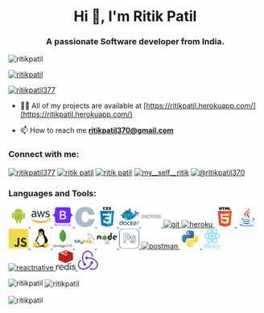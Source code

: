 <h1 align="center">Hi 👋, I'm Ritik Patil</h1>
<h3 align="center">A passionate Software developer from India.</h3>

<p align="left"> <img src="https://komarev.com/ghpvc/?username=ritikpatil&label=Profile%20views&color=0e75b6&style=flat" alt="ritikpatil" /> </p>

<p align="left"> <a href="https://github.com/ryo-ma/github-profile-trophy"><img src="https://github-profile-trophy.vercel.app/?username=ritikpatil" alt="ritikpatil" /></a> </p>

<p align="left"> <a href="https://twitter.com/ritikpatil377" target="_blank"><img src="https://img.shields.io/twitter/follow/ritikpatil377?logo=twitter&style=for-the-badge" alt="ritikpatil377" /></a> </p>

- 👨‍💻 All of my projects are available at [https://ritikpatil.herokuapp.com/](https://ritikpatil.herokuapp.com/)

- 📫 How to reach me **ritikpatil370@gmail.com**

<h3 align="left">Connect with me:</h3>
<p align="left">
<a href="https://twitter.com/ritikpatil377" target="_blank"><img align="center" src="https://cdn.jsdelivr.net/npm/simple-icons@3.0.1/icons/twitter.svg" alt="ritikpatil377" height="30" width="40" /></a>
<a href="https://linkedin.com/in/ritik patil" target="_blank"><img align="center" src="https://cdn.jsdelivr.net/npm/simple-icons@3.0.1/icons/linkedin.svg" alt="ritik patil" height="30" width="40" /></a>
<a href="https://fb.com/ritik patil" target="_blank"><img align="center" src="https://cdn.jsdelivr.net/npm/simple-icons@3.0.1/icons/facebook.svg" alt="ritik patil" height="30" width="40" /></a>
<a href="https://instagram.com/my__self__ritik" target="_blank"><img align="center" src="https://cdn.jsdelivr.net/npm/simple-icons@3.0.1/icons/instagram.svg" alt="my__self__ritik" height="30" width="40" /></a>
<a href="https://www.hackerrank.com/@ritikpatil370" target="_blank"><img align="center" src="https://cdn.jsdelivr.net/npm/simple-icons@3.0.1/icons/hackerrank.svg" alt="@ritikpatil370" height="30" width="40" /></a>
</p>

<h3 align="left">Languages and Tools:</h3>
<p align="left"> <a href="https://developer.android.com" target="_blank"> <img src="https://raw.githubusercontent.com/devicons/devicon/master/icons/android/android-original-wordmark.svg" alt="android" width="40" height="40"/> </a> <a href="https://aws.amazon.com" target="_blank"> <img src="https://raw.githubusercontent.com/devicons/devicon/master/icons/amazonwebservices/amazonwebservices-original-wordmark.svg" alt="aws" width="40" height="40"/> </a> <a href="https://getbootstrap.com" target="_blank"> <img src="https://raw.githubusercontent.com/devicons/devicon/master/icons/bootstrap/bootstrap-plain-wordmark.svg" alt="bootstrap" width="40" height="40"/> </a> <a href="https://www.cprogramming.com/" target="_blank"> <img src="https://raw.githubusercontent.com/devicons/devicon/master/icons/c/c-original.svg" alt="c" width="40" height="40"/> </a> <a href="https://www.w3schools.com/css/" target="_blank"> <img src="https://raw.githubusercontent.com/devicons/devicon/master/icons/css3/css3-original-wordmark.svg" alt="css3" width="40" height="40"/> </a> <a href="https://www.docker.com/" target="_blank"> <img src="https://raw.githubusercontent.com/devicons/devicon/master/icons/docker/docker-original-wordmark.svg" alt="docker" width="40" height="40"/> </a> <a href="https://expressjs.com" target="_blank"> <img src="https://raw.githubusercontent.com/devicons/devicon/master/icons/express/express-original-wordmark.svg" alt="express" width="40" height="40"/> </a> <a href="https://git-scm.com/" target="_blank"> <img src="https://www.vectorlogo.zone/logos/git-scm/git-scm-icon.svg" alt="git" width="40" height="40"/> </a> <a href="https://heroku.com" target="_blank"> <img src="https://www.vectorlogo.zone/logos/heroku/heroku-icon.svg" alt="heroku" width="40" height="40"/> </a> <a href="https://www.w3.org/html/" target="_blank"> <img src="https://raw.githubusercontent.com/devicons/devicon/master/icons/html5/html5-original-wordmark.svg" alt="html5" width="40" height="40"/> </a> <a href="https://www.java.com" target="_blank"> <img src="https://raw.githubusercontent.com/devicons/devicon/master/icons/java/java-original.svg" alt="java" width="40" height="40"/> </a> <a href="https://developer.mozilla.org/en-US/docs/Web/JavaScript" target="_blank"> <img src="https://raw.githubusercontent.com/devicons/devicon/master/icons/javascript/javascript-original.svg" alt="javascript" width="40" height="40"/> </a> <a href="https://www.linux.org/" target="_blank"> <img src="https://raw.githubusercontent.com/devicons/devicon/master/icons/linux/linux-original.svg" alt="linux" width="40" height="40"/> </a> <a href="https://www.mongodb.com/" target="_blank"> <img src="https://raw.githubusercontent.com/devicons/devicon/master/icons/mongodb/mongodb-original-wordmark.svg" alt="mongodb" width="40" height="40"/> </a> <a href="https://www.mysql.com/" target="_blank"> <img src="https://raw.githubusercontent.com/devicons/devicon/master/icons/mysql/mysql-original-wordmark.svg" alt="mysql" width="40" height="40"/> </a> <a href="https://nodejs.org" target="_blank"> <img src="https://raw.githubusercontent.com/devicons/devicon/master/icons/nodejs/nodejs-original-wordmark.svg" alt="nodejs" width="40" height="40"/> </a> <a href="https://www.photoshop.com/en" target="_blank"> <img src="https://raw.githubusercontent.com/devicons/devicon/master/icons/photoshop/photoshop-line.svg" alt="photoshop" width="40" height="40"/> </a> <a href="https://postman.com" target="_blank"> <img src="https://www.vectorlogo.zone/logos/getpostman/getpostman-icon.svg" alt="postman" width="40" height="40"/> </a> <a href="https://www.python.org" target="_blank"> <img src="https://raw.githubusercontent.com/devicons/devicon/master/icons/python/python-original.svg" alt="python" width="40" height="40"/> </a> <a href="https://reactjs.org/" target="_blank"> <img src="https://raw.githubusercontent.com/devicons/devicon/master/icons/react/react-original-wordmark.svg" alt="react" width="40" height="40"/> </a> <a href="https://reactnative.dev/" target="_blank"> <img src="https://reactnative.dev/img/header_logo.svg" alt="reactnative" width="40" height="40"/> </a> <a href="https://redis.io" target="_blank"> <img src="https://raw.githubusercontent.com/devicons/devicon/master/icons/redis/redis-original-wordmark.svg" alt="redis" width="40" height="40"/> </a> <a href="https://redux.js.org" target="_blank"> <img src="https://raw.githubusercontent.com/devicons/devicon/master/icons/redux/redux-original.svg" alt="redux" width="40" height="40"/> </a> </p>

<p><img align="left" src="https://github-readme-stats.vercel.app/api/top-langs?username=ritikpatil&show_icons=true&title_color=0080ff&locale=en&layout=compact" alt="ritikpatil" /></p>

<p>&nbsp;<img align="center" src="https://github-readme-stats.vercel.app/api?username=ritikpatil&show_icons=true&title_color=ff8040&locale=en" alt="ritikpatil" /></p>

<p><img align="center" src="https://github-readme-streak-stats.herokuapp.com/?user=ritikpatil&" alt="ritikpatil" /></p>

